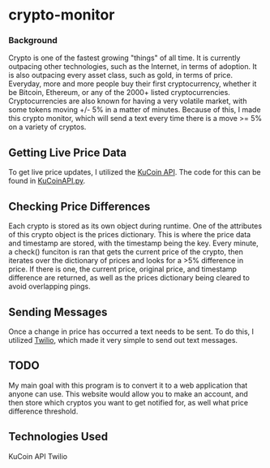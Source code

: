 # crypto-monitor

### Background
Crypto is one of the fastest growing "things" of all time. It is currently outpacing other technologies, such as the Internet, in terms of adoption. It is also outpacing every asset class, such as gold, in terms of price. Everyday, more and more people buy their first cryptocurrency, whether it be Bitcoin, Ethereum, or any of the 2000+ listed cryptocurrencies. Cryptocurrencies are also known for having a very volatile market, with some tokens moving +/- 5% in a matter of minutes. Because of this, I made this crypto monitor, which will send a text every time there is a move >= 5% on a variety of cryptos.

## Getting Live Price Data
To get live price updates, I utilized the [KuCoin API](www.kucoin.com). The code for this can be found in [KuCoinAPI.py](https://github.com/cezar-r/crypto-monitor/src/KuCoinAPi.py).

## Checking Price Differences
Each crypto is stored as its own object during runtime. One of the attributes of this crypto object is the prices dictionary. This is where the price data and timestamp are stored, with the timestamp being the key. Every minute, a check() funciton is ran that gets the current price of the crypto, then iterates over the dictionary of prices and looks for a >5% difference in price. If there is one, the current price, original price, and timestamp difference are returned, as well as the prices dictionary being cleared to avoid overlapping pings.

## Sending Messages
Once a change in price has occurred a text needs to be sent. To do this, I utilized [Twilio](https://twilio.com), which made it very simple to send out text messages.

## TODO
My main goal with this program is to convert it to a web application that anyone can use. This website would allow you to make an account, and then store which cryptos you want to get notified for, as well what price difference threshold. 

## Technologies Used
KuCoin API
Twilio
